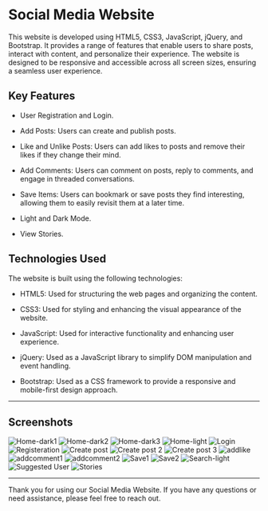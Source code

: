 # Social Media Website

This website is developed using HTML5, CSS3, JavaScript, jQuery, and Bootstrap. It provides a range of features that enable users to share posts, interact with content, and personalize their experience. The website is designed to be responsive and accessible across all screen sizes, ensuring a seamless user experience.

## Key Features

- User Registration and Login.

- Add Posts: Users can create and publish posts.

- Like and Unlike Posts: Users can add likes to posts and remove their likes if they change their mind.

- Add Comments: Users can comment on posts, reply to comments, and engage in threaded conversations.

- Save Items: Users can bookmark or save posts they find interesting, allowing them to easily revisit them at a later time.

- Light and Dark Mode.

- View Stories.

## Technologies Used

The website is built using the following technologies:

- HTML5: Used for structuring the web pages and organizing the content.

- CSS3: Used for styling and enhancing the visual appearance of the website.

- JavaScript: Used for interactive functionality and enhancing user experience.

- jQuery: Used as a JavaScript library to simplify DOM manipulation and event handling.

- Bootstrap: Used as a CSS framework to provide a responsive and mobile-first design approach.

---
## Screenshots

![Home-dark1](https://github.com/Mohamed-Gamal-2/InstagramClone/assets/141522329/647271af-5d6b-4fa9-a613-2c1716462103)
![Home-dark2](https://github.com/Mohamed-Gamal-2/InstagramClone/assets/141522329/96ba5785-8c42-413b-96bb-e5f464c4708e)
![Home-dark3](https://github.com/Mohamed-Gamal-2/InstagramClone/assets/141522329/1a8a972d-f63c-4801-bf81-3192022c7412)
![Home-light](https://github.com/Mohamed-Gamal-2/InstagramClone/assets/141522329/7616c7dd-d0a3-491a-9e99-4feb11b341cf)
![Login](https://github.com/Mohamed-Gamal-2/InstagramClone/assets/141522329/a71de215-dc64-4283-b26d-4ab7f12aacf2)
![Registeration](https://github.com/Mohamed-Gamal-2/InstagramClone/assets/141522329/93a36a3b-8410-433f-9620-eb0b979b1307)
![Create post](https://github.com/Mohamed-Gamal-2/InstagramClone/assets/141522329/e66b7399-10fa-4c8a-a504-f2dcb41b5809)
![Create post 2](https://github.com/Mohamed-Gamal-2/InstagramClone/assets/141522329/1193978c-7717-4b34-aa2e-55ab145a4c19)
![Create post 3](https://github.com/Mohamed-Gamal-2/InstagramClone/assets/141522329/7691fdb5-93a7-4377-b630-28288b0dc66b)
![addlike](https://github.com/Mohamed-Gamal-2/InstagramClone/assets/141522329/1479f3b6-f256-46e5-8c53-3de498c9f391)
![addcomment1](https://github.com/Mohamed-Gamal-2/InstagramClone/assets/141522329/5f1baea6-7ba5-4cc6-a134-71c99639e8d8)
![addcomment2](https://github.com/Mohamed-Gamal-2/InstagramClone/assets/141522329/66c1d18e-695c-4b9b-a522-0b87e700e7fb)
![Save1](https://github.com/Mohamed-Gamal-2/InstagramClone/assets/141522329/4836c0fb-f0cf-4177-81bb-9294517cd292)
![Save2](https://github.com/Mohamed-Gamal-2/InstagramClone/assets/141522329/5aac4afc-fc18-48d3-81ba-a8fe649395a0)
![Search-light](https://github.com/Mohamed-Gamal-2/InstagramClone/assets/141522329/67873909-f343-448a-87b4-79bb175ad67c)
![Suggested User](https://github.com/Mohamed-Gamal-2/InstagramClone/assets/141522329/f7a17e1d-7afe-4f82-9738-8fdf123ba4d3)
![Stories](https://github.com/Mohamed-Gamal-2/InstagramClone/assets/141522329/a91cc857-06b0-4aae-ad50-054ad2a244d1)

---

Thank you for using our Social Media Website. If you have any questions or need assistance, please feel free to reach out.
